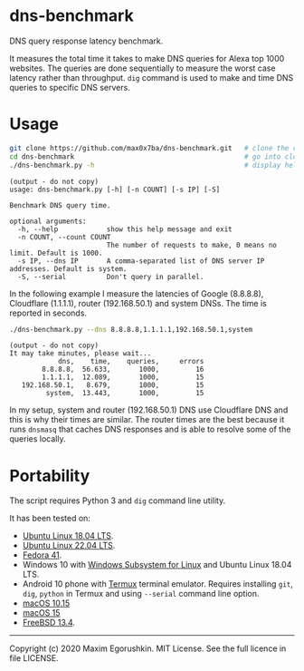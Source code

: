 # dns-benchmark
DNS query response latency benchmark.

It measures the total time it takes to make DNS queries for Alexa top 1000 websites. The queries are done sequentially to measure the worst case latency rather than throughput. `dig` command is used to make and time DNS queries to specific DNS servers.

# Usage
```bash
git clone https://github.com/max0x7ba/dns-benchmark.git   # clone the repo
cd dns-benchmark                                          # go into cloned directory
./dns-benchmark.py -h                                     # display help
```
```
(output - do not copy)
usage: dns-benchmark.py [-h] [-n COUNT] [-s IP] [-S]

Benchmark DNS query time.

optional arguments:
  -h, --help            show this help message and exit
  -n COUNT, --count COUNT
                        The number of requests to make, 0 means no limit. Default is 1000.
  -s IP, --dns IP       A comma-separated list of DNS server IP addresses. Default is system.
  -S, --serial          Don't query in parallel.
```

In the following example I measure the latencies of Google (8.8.8.8), Cloudflare (1.1.1.1), router (192.168.50.1) and system DNSs. The time is reported in seconds.

```bash
./dns-benchmark.py --dns 8.8.8.8,1.1.1.1,192.168.50.1,system
```
```
(output - do not copy)
It may take minutes, please wait...
            dns,    time,    queries,     errors
        8.8.8.8,  56.633,       1000,         16
        1.1.1.1,  12.089,       1000,         15
   192.168.50.1,   8.679,       1000,         15
         system,  13.443,       1000,         15
```

In my setup, system and router (192.168.50.1) DNS use Cloudflare DNS and this is why their times are similar. The router times are the best because it runs `dnsmasq` that caches DNS responses and is able to resolve some of the queries locally.

# Portability
The script requires Python 3 and `dig` command line utility.

It has been tested on:

* [Ubuntu Linux 18.04 LTS](https://ubuntu.com/download/desktop).
* [Ubuntu Linux 22.04 LTS](https://ubuntu.com/download/desktop).
* [Fedora 41](https://fedoramagazine.org/announcing-fedora-linux-41/).
* Windows 10 with [Windows Subsystem for Linux](https://docs.microsoft.com/en-us/windows/wsl/install-win10) and Ubuntu Linux 18.04 LTS.
* Android 10 phone with [Termux](https://termux.com/) terminal emulator. Requires installing `git`, `dig`, `python` in Termux and using `--serial` command line option.
* [macOS 10.15](https://en.wikipedia.org/wiki/MacOS_Catalina)
* [macOS 15](https://en.wikipedia.org/wiki/MacOS_Sequoia)
* [FreeBSD 13.4](https://www.freebsd.org/releases/13.4R/announce/).

---

Copyright (c) 2020 Maxim Egorushkin. MIT License. See the full licence in file LICENSE.
